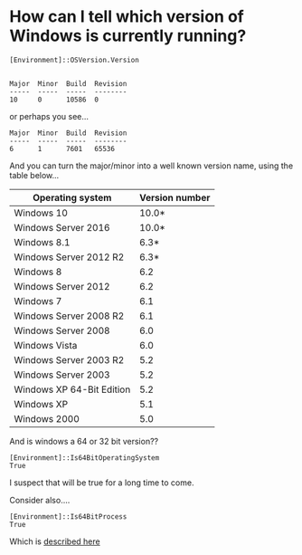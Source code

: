 # How can I tell which version of Windows is currently running?

    [Environment]::OSVersion.Version

    
    Major  Minor  Build  Revision
    -----  -----  -----  --------
    10     0      10586  0

or perhaps you see...

    Major  Minor  Build  Revision
    -----  -----  -----  --------
    6      1      7601   65536


And you can turn the major/minor into a well known version name, using the table below...
    
|Operating system|Version number|
|-----|-------|
|Windows 10|10.0*|
|Windows Server 2016|10.0*|
|Windows 8.1|6.3*|
|Windows Server 2012 R2|6.3*|
|Windows 8|6.2|
|Windows Server 2012|6.2|
|Windows 7|6.1|
|Windows Server 2008 R2|6.1|
|Windows Server 2008|6.0|
|Windows Vista|6.0|
|Windows Server 2003 R2|5.2|
|Windows Server 2003|5.2|
|Windows XP 64-Bit Edition|5.2|
|Windows XP|5.1|
|Windows 2000|5.0|



And is windows a 64 or 32 bit version??


    [Environment]::Is64BitOperatingSystem
    True

I suspect that will be true for a long time to come.

Consider also....

    [Environment]::Is64BitProcess
    True

Which is [described here](../powershell/is_this_64_or_32_bit_powershell_today.md)
